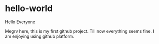 # hello-world


Hello Everyone

Megrv here, this is my first github project. Till now everything seems fine.
I am enjoying using github platform.
